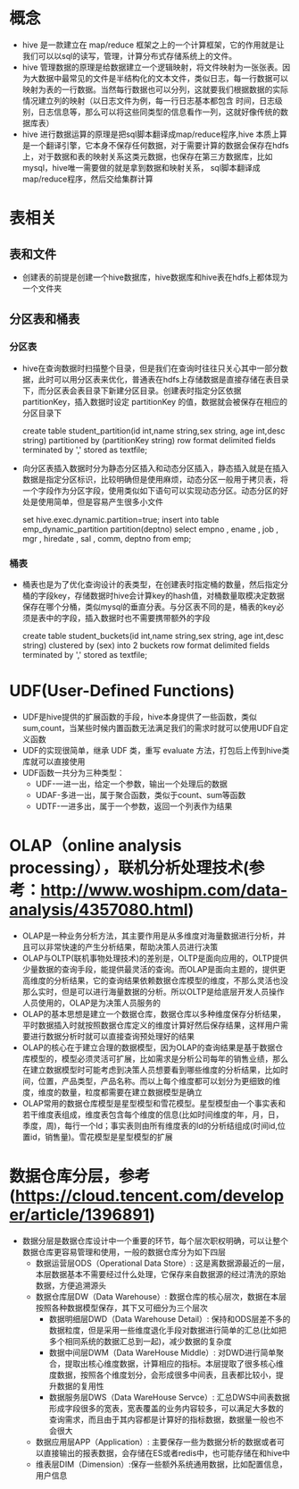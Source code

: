 # 概念
+ hive 是一款建立在 map/reduce 框架之上的一个计算框架，它的作用就是让我们可以以sql的读写，管理，计算分布式存储系统上的文件。
+ hive 管理数据的原理是给数据建立一个逻辑映射，将文件映射为一张张表。因为大数据中最常见的文件是半结构化的文本文件，类似日志，每一行数据可以映射为表的一行数据。当然每行数据也可以分列，这就要我们根据数据的实际情况建立列的映射（以日志文件为例，每一行日志基本都包含 时间，日志级别，日志信息等，那么可以将这些同类型的信息看作一列，这就好像传统的数据库表）
+ hive 进行数据运算的原理是把sql脚本翻译成map/reduce程序,hive 本质上算是一个翻译引擎，它本身不保存任何数据，对于需要计算的数据会保存在hdfs上，对于数据和表的映射关系这类元数据，也保存在第三方数据库，比如mysql，hive唯一需要做的就是拿到数据和映射关系， sql脚本翻译成map/reduce程序，然后交给集群计算


# 表相关
## 表和文件
+ 创建表的前提是创建一个hive数据库，hive数据库和hive表在hdfs上都体现为一个文件夹

## 分区表和桶表
### 分区表
+ hive在查询数据时扫描整个目录，但是我们在查询时往往只关心其中一部分数据，此时可以用分区表来优化，普通表在hdfs上存储数据是直接存储在表目录下，而分区表会表目录下新建分区目录。创建表时指定分区依据partitionKey，插入数据时设定 partitionKey 的值，数据就会被保存在相应的分区目录下
    
    create table student_partition(id int,name string,sex string, age int,desc string) partitioned by (partitionKey string) row format delimited fields terminated by ',' stored as textfile;
+ 向分区表插入数据时分为静态分区插入和动态分区插入，静态插入就是在插入数据是指定分区标识，比较明确但是使用麻烦，动态分区一般用于拷贝表，将一个字段作为分区字段，使用类似如下语句可以实现动态分区。动态分区的好处是使用简单，但是容易产生很多小文件

    set hive.exec.dynamic.partition=true;
    insert into table emp_dynamic_partition partition(deptno) select empno , ename , job , mgr , hiredate , sal , comm, deptno from emp;

### 桶表
+ 桶表也是为了优化查询设计的表类型，在创建表时指定桶的数量，然后指定分桶的字段key，存储数据时hive会计算key的hash值，对桶数量取模决定数据保存在哪个分桶，类似mysql的垂直分表。与分区表不同的是，桶表的key必须是表中的字段，插入数据时也不需要携带额外的字段
    
    create table student_buckets(id int,name string,sex string, age int,desc string) clustered by (sex)  into 2 buckets row format delimited fields terminated by ',' stored as textfile;

# UDF(User-Defined Functions)
+ UDF是hive提供的扩展函数的手段，hive本身提供了一些函数，类似sum,count，当某些时候内置函数无法满足我们的需求时就可以使用UDF自定义函数
+ UDF的实现很简单，继承 UDF 类，重写 evaluate 方法，打包后上传到hive类库就可以直接使用
+ UDF函数一共分为三种类型： ​
    - UDF-一进一出，给定一个参数，输出一个处理后的数据 ​
    - UDAF-多进一出，属于聚合函数，类似于count、sum等函数 ​
    - UDTF-一进多出，属于一个参数，返回一个列表作为结果


# OLAP（online analysis processing），联机分析处理技术(参考：http://www.woshipm.com/data-analysis/4357080.html)
+ OLAP是一种业务分析方法，其主要作用是从多维度对海量数据进行分析，并且可以非常快速的产生分析结果，帮助决策人员进行决策 
+ OLAP与OLTP(联机事物处理技术)的差别是，OLTP是面向应用的，OLTP提供少量数据的查询手段，能提供最灵活的查询。而OLAP是面向主题的，提供更高维度的分析结果，它的查询结果依赖数据仓库模型的维度，不那么灵活也没那么实时，但是可以进行海量数据的分析。所以OLTP是给底层开发人员操作人员使用的，OLAP是为决策人员服务的
+ OLAP的基本思想是建立一个数据仓库，数据仓库以多种维度保存分析结果，平时数据插入时就按照数据仓库定义的维度计算好然后保存结果，这样用户需要进行数据分析时就可以直接查询预处理好的结果
+ OLAP的核心在于建立合理的数据模型，因为OLAP的查询结果是基于数据仓库模型的，模型必须灵活可扩展，比如需求是分析公司每年的销售业绩，那么在建立数据模型时可能考虑到决策人员想要看到哪些维度的分析结果，比如时间，位置，产品类型，产品名称。而以上每个维度都可以划分为更细致的维度，维度的数量，粒度都需要在建立数据模型是确立
+ OLAP常用的数据仓库模型是星型模型和雪花模型。星型模型由一个事实表和若干维度表组成，维度表包含每个维度的信息(比如时间维度的年，月，日，季度，周)，每行一个Id；事实表则由所有维度表的Id的分析结组成(时间id,位置id，销售量)。雪花模型是星型模型的扩展


# 数据仓库分层，参考(https://cloud.tencent.com/developer/article/1396891)
+ 数据分层是数据仓库设计中一个重要的环节，每个层次职权明确，可以让整个数据仓库更容易管理和使用，一般的数据仓库分为如下四层
    - 数据运营层ODS（Operational Data Store）: 这是离数据源最近的一层，本层数据基本不需要经过什么处理，它保存来自数据源的经过清洗的原始数据，方便追溯源头
    - 数据仓库层DW（Data Warehouse）: 数据仓库的核心层次，数据在本层按照各种数据模型保存，其下又可细分为三个层次
        - 数据明细层DWD（Data Warehouse Detail）: 保持和ODS层差不多的数据粒度，但是采用一些维度退化手段对数据进行简单的汇总(比如把多个相同系统的数据汇总到一起)，减少数据的复杂度
        - 数据中间层DWM（Data WareHouse Middle）: 对DWD进行简单聚合，提取出核心维度数据，计算相应的指标。本层提取了很多核心维度数据，按照各个维度划分，会形成很多中间表，且表都比较小，提升数据的复用性
        - 数据服务层DWS（Data WareHouse Servce）: 汇总DWS中间表数据形成字段很多的宽表，宽表覆盖的业务内容较多，可以满足大多数的查询需求，而且由于其内容都是计算好的指标数据，数据量一般也不会很大
    - 数据应用层APP（Application）: 主要保存一些为数据分析的数据或者可以直接输出的报表数据，会存储在ES或者redis中，也可能存储在和hive中
    - 维表层DIM（Dimension）:保存一些额外系统通用数据，比如配置信息，用户信息
